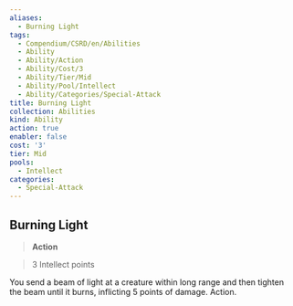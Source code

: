 ```yaml
---
aliases:
  - Burning Light
tags:
  - Compendium/CSRD/en/Abilities
  - Ability
  - Ability/Action
  - Ability/Cost/3
  - Ability/Tier/Mid
  - Ability/Pool/Intellect
  - Ability/Categories/Special-Attack
title: Burning Light
collection: Abilities
kind: Ability
action: true
enabler: false
cost: '3'
tier: Mid
pools:
  - Intellect
categories:
  - Special-Attack
---
```

## Burning Light    
>**Action**    
>3 Intellect points  
    
You send a beam of light at a creature within long range and then tighten the beam until it burns, inflicting 5 points of damage. Action.